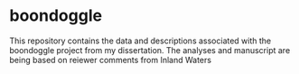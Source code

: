 boondoggle
==========

This repository contains the data and descriptions associated with the boondoggle project from my dissertation.  The analyses and manuscript are being based on reiewer comments from Inland Waters
